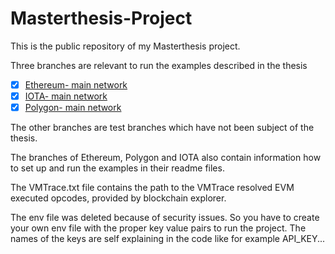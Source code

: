 # Masterthesis-Project

This is the public repository of my Masterthesis project. 

Three branches are relevant to run the examples described in the thesis 

- [x] [Ethereum- main network](https://github.com/Milidrag/Masterthesis-Project/tree/ethereum-mainnet)
- [x] [IOTA- main network](https://github.com/Milidrag/Masterthesis-Project/tree/iota)
- [x] [Polygon- main network](https://github.com/Milidrag/Masterthesis-Project/tree/polygon-mainnet)

The other branches are test branches which have not been subject of the thesis. 

The branches of Ethereum, Polygon and IOTA also contain information how to set up and run the examples in their readme files. 

The VMTrace.txt file contains the path to the VMTrace resolved EVM executed opcodes, provided by blockchain explorer. 

The env file was deleted because of security issues. So you have to create your own env file with the proper key value pairs to run the project. The names of the keys are self explaining in the code like for example API_KEY... 
